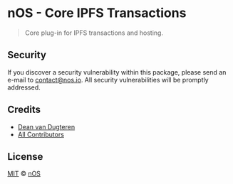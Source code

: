 # nOS - Core IPFS Transactions

> Core plug-in for IPFS transactions and hosting.

## Security

If you discover a security vulnerability within this package, please send an e-mail to contact@nos.io. All security vulnerabilities will be promptly addressed.

## Credits

- [Dean van Dugteren](https://github.com/deanpress)
- [All Contributors](../../../../contributors)

## License

[MIT](LICENSE) © [nOS](https://nos.io)
